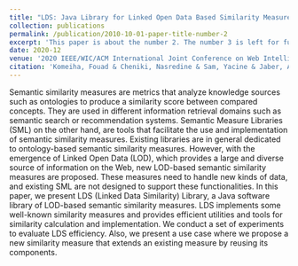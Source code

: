```yaml
---
title: "LDS: Java Library for Linked Open Data Based Similarity Measures"
collection: publications
permalink: /publication/2010-10-01-paper-title-number-2
excerpt: 'This paper is about the number 2. The number 3 is left for future work.'
date: 2020-12
venue: '2020 IEEE/WIC/ACM International Joint Conference on Web Intelligence and Intelligent Agent Technology (WI-IAT)'
citation: 'Komeiha, Fouad & Cheniki, Nasredine & Sam, Yacine & Jaber, Ali & Messai, Nizar. (2020). LDS: Java Library for Linked Open Data Based Similarity Measures. 476-481. 10.1109/WIIAT50758.2020.00071. '
---
```


Semantic similarity measures are metrics that analyze knowledge sources such as ontologies to produce a similarity score between compared concepts. They are used in different information retrieval domains such as semantic search or recommendation systems. Semantic Measure Libraries (SML) on the other hand, are tools that facilitate the use and implementation of semantic similarity measures. Existing libraries are in general dedicated to ontology-based semantic similarity measures. However, with the emergence of Linked Open Data (LOD), which provides a large and diverse source of information on the Web, new LOD-based semantic similarity measures are proposed. These measures need to handle new kinds of data, and existing SML are not designed to support these functionalities. In this paper, we present LDS (Linked Data Similarity) Library, a Java software library of LOD-based semantic similarity measures. LDS implements some well-known similarity measures and provides efficient utilities and tools for similarity calculation and implementation. We conduct a set of experiments to evaluate LDS efficiency. Also, we present a use case where we propose a new similarity measure that extends an existing measure by reusing its components.
